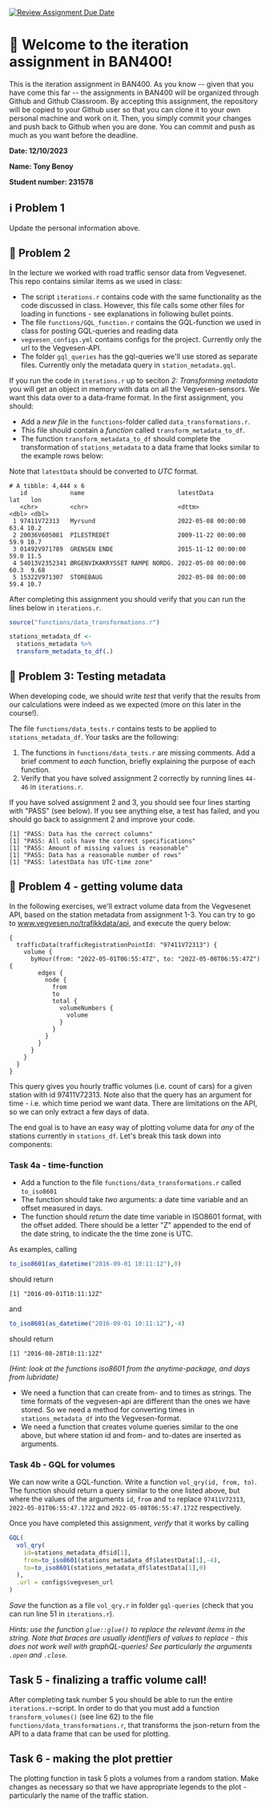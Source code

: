 [![Review Assignment Due Date](https://classroom.github.com/assets/deadline-readme-button-24ddc0f5d75046c5622901739e7c5dd533143b0c8e959d652212380cedb1ea36.svg)](https://classroom.github.com/a/mJpP5ERB)
# :wave: Welcome to the iteration assignment in BAN400!
This is the iteration assignment in BAN400. As you know -- given that you have come this far -- the assignments in BAN400 will be organized through Github and Github Classroom. By accepting this assignment, the repository will be copied to your Github user so that you can clone it to your own personal machine and work on it. Then, you simply commit your changes and push back to Github when you are done. You can commit and push as much as you want before the deadline.

**Date: 12/10/2023**

**Name: Tony Benoy**

**Student number: 231578**

## :information_source: Problem 1
Update the personal information above.

## :milky_way: Problem 2

In the lecture we worked with road traffic sensor data from Vegvesenet. This repo contains similar items as we used in class: 

- The script `iterations.r` contains code with the same functionality as the code discussed in class. However, 
this file calls some other files for loading in functions - see explanations in following bullet points. 
- The file `functions/GQL_function.r` contains the GQL-function we used in class for posting GQL-queries and reading data
- `vegvesen_configs.yml` contains configs for the project. Currently only the url to the Vegvesen-API. 
- The folder `gql_queries` has the gql-queries we'll use stored as separate files. Currently only the metadata query in  `station_metadata.gql`. 

If you run the code in `iterations.r` up to seciton *2: Transforming metadata* you will get an object in memory with data on all the Vegvesen-sensors. We want this data over to a data-frame format. In the first assignment, you should: 

- Add a *new file* in the `functions`-folder called `data_transformations.r`. 
- This file should contain a *function* called `transform_metadata_to_df`. 
- The function `transform_metadata_to_df` should complete the transformation of `stations_metadata` to a data frame that looks similar to the example rows below: 

Note that `latestData` should be converted to *UTC* format. 

```
# A tibble: 4,444 x 6
   id            name                          latestData            lat   lon
   <chr>         <chr>                         <dttm>              <dbl> <dbl>
 1 97411V72313   Myrsund                       2022-05-08 00:00:00  63.4 10.2 
 2 20036V605081  PILESTREDET                   2009-11-22 00:00:00  59.9 10.7 
 3 01492V971789  GRENSEN ENDE                  2015-11-12 00:00:00  59.0 11.5 
 4 54013V2352341 ØRGENVIKAKRYSSET RAMPE NORDG. 2022-05-08 00:00:00  60.3  9.68
 5 15322V971307  STOREBAUG                     2022-05-08 00:00:00  59.4 10.7 
```

After completing this assignment you should verify that you can run the lines below in `iterations.r`. 

```r
source("functions/data_transformations.r")

stations_metadata_df <- 
  stations_metadata %>% 
  transform_metadata_to_df(.)
```

## :milky_way: Problem 3: Testing metadata

When developing code, we should write *test* that verify that the results from our calculations
were indeed as we expected (more on this later in the course!). 

The file `functions/data_tests.r` contains tests to be applied to `stations_metadata_df`. Your tasks 
are the following: 

1. The functions in `functions/data_tests.r` are missing comments. Add a brief comment to *each* function, briefly explaining the purpose of each function. 
2. Verify that you have solved assignment 2 correctly by running lines `44-46` in `iterations.r`.

If you have solved assignment 2 and 3, you should see four lines starting with "PASS" (see below). If 
you see anything else, a test has failed, and you should go back to assignment 2 and improve your code. 

```
[1] "PASS: Data has the correct columns"
[1] "PASS: All cols have the correct specifications"
[1] "PASS: Amount of missing values is reasonable"
[1] "PASS: Data has a reasonable number of rows"
[1] "PASS: latestData has UTC-time zone"
```


## :car: Problem 4 - getting volume data

In the following exercises, we'll extract volume data from the Vegvesenet API, based
on the station metadata from assignment 1-3. You can try to go to 
www.vegvesen.no/trafikkdata/api, and execute the query below: 

```
{
  trafficData(trafficRegistrationPointId: "97411V72313") {
    volume {
      byHour(from: "2022-05-01T06:55:47Z", to: "2022-05-08T06:55:47Z") {
        edges {
          node {
            from
            to
            total {
              volumeNumbers {
                volume
              }
            }
          }
        }
      }
    }
  }
}
```



This query gives you hourly traffic volumes (i.e. count of cars) for a given station 
with id 97411V72313. Note also that the query has an argument for time - i.e. which 
time period we want data. There are limitations on the API, so we can only 
extract a few days of data. 


The end goal is to have an easy way of plotting volume data for *any* of the 
stations currently in `stations_df`. Let's break this task down into 
components: 

### Task 4a - time-function

- Add a function to the file `functions/data_transformations.r` called `to_iso8601` 
- The function should take *two* arguments: a date time variable and an offset measured in days. 
- The function should *return* the date time variable in ISO8601 format, with the offset added. There should be a letter "Z" appended to the end of the date string, to indicate the the time zone is UTC. 

As examples, calling
```r
to_iso8601(as_datetime("2016-09-01 10:11:12"),0)
```

should return 
```
[1] "2016-09-01T10:11:12Z"
```

and 
```r
to_iso8601(as_datetime("2016-09-01 10:11:12"),-4)
```
should return 
```
[1] "2016-08-28T10:11:12Z"
```

*(Hint: look at the functions iso8601 from the anytime-package, and days from lubridate)*

- We need a function that can create from- and to times as strings. The time formats of the vegvesen-api are different than the ones we have stored. So we need a method for converting times in `stations_metadata_df` into the Vegvesen-format. 
- We need a function that creates volume queries similar to the one above, 
but where station id and from- and to-dates are inserted as arguments.


### Task 4b - GQL for volumes

We can now write a GQL-function. Write a function ``vol_qry(id, from, to)``. The function should return a query similar to the one listed above, but where the values of the arguments  `id`, `from` and `to` replace `97411V72313`, `2022-05-01T06:55:47.172Z` and `2022-05-08T06:55:47.172Z` respectively. 


Once you have completed this assignment, *verify* that it works by calling 

```r 
GQL(
  vol_qry(
    id=stations_metadata_df$id[1], 
    from=to_iso8601(stations_metadata_df$latestData[1],-4),
    to=to_iso8601(stations_metadata_df$latestData[1],0)
  ),
  .url = configs$vegvesen_url
)

```

*Save* the function as a file `vol_qry.r` in folder `gql-queries` (check that you can run line 51 in `iterations.r`). 

*Hints: use the function ``glue::glue()`` to replace the relevant items in the string. Note that braces are usually identifiers of values to replace - this does not work well with graphQL-queries! See particularly the arguments `.open` and `.close`.*



## Task 5 - finalizing a traffic volume call!

After completing task number 5 you should be able to run the entire `iterations.r`-script. In order to do that you must add a function `transform_volumes()` (see line 62) to the file `functions/data_transformations.r`, that transforms the json-return from the API to a data frame that can be used for plotting. 



## Task 6 - making the plot prettier

The plotting function in task 5 plots a volumes from a random station. Make changes as necessary so that we have appropriate legends to the plot - particularly the name of the traffic station. 
